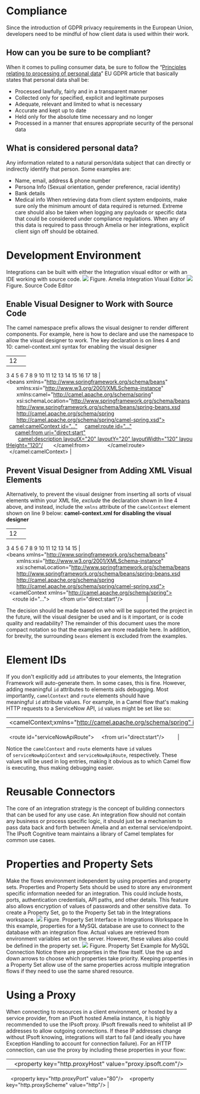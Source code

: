 # Compliance
Since the introduction of GDPR privacy requirements in the European Union, developers need to be mindful of how client data is used within their work.
## How can you be sure to be compliant?
When it comes to pulling consumer data, be sure to follow the “[Principles relating to processing of personal data](http://www.privacy-regulation.eu/en/5.htm)” EU GDPR article that basically states that personal data shall be:
-   Processed lawfully, fairly and in a transparent manner
-   Collected only for specified, explicit and legitimate purposes
-   Adequate, relevant and limited to what is necessary
-   Accurate and kept up to date
-   Held only for the absolute time necessary and no longer
-   Processed in a manner that ensures appropriate security of the personal data
## What is considered personal data?
Any information related to a natural person/data subject that can directly or indirectly identify that person. Some examples are:
-   Name, email, address & phone number
-   Persona Info (Sexual orientation, gender preference, racial identity)
-   Bank details
-   Medical info
When retrieving data from client system endpoints, make sure only the minimum amount of data required is returned. Extreme care should also be taken when logging any payloads or specific data that could be considered under compliance regulations. When any of this data is required to pass through Amelia or her integrations, explicit client sign off should be obtained.
# Development Environment
Integrations can be built with either the Integration visual editor or with an IDE working with source code.
![](attachments/11945252/11945253.png)
Figure. Amelia Integration Visual Editor
![](attachments/11945252/11945254.png)
Figure. Source Code Editor
## Enable Visual Designer to Work with Source Code
The camel namespace prefix allows the visual designer to render different components. For example, here is how to declare and use the namespace to allow the visual designer to work. The key declaration is on lines 4 and 10: camel-context.xml syntax for enabling the visual designer

|  |  |
| ----|----|
| 12
3
4
5
6
7
8
9
10
11
12
13
14
15
16
17
18 | <?xml;version="1.0" encoding="UTF-8"?>
<beans xmlns="http://www.springframework.org/schema/beans"
       xmlns:xsi="http://www.w3.org/2001/XMLSchema-instance"
       xmlns:camel="http://camel.apache.org/schema/spring"
       xsi:schemaLocation="http://www.springframework.org/schema/beans
       http://www.springframework.org/schema/beans/spring-beans.xsd
       http://camel.apache.org/schema/spring
       http://camel.apache.org/schema/spring/camel-spring.xsd">
  <camel:camelContext id="...">
    <camel:route id="...">
      <camel:from uri="direct:start">
        <camel:description layoutX="20" layoutY="20" layoutWidth="120" layoutHeight="120"/>
      </camel:from>
      <!-- ... -->
    </camel:route>
  </camel:camelContext>
</beans> |

## Prevent Visual Designer from Adding XML Visual Elements
Alternatively, to prevent the visual designer from inserting all sorts of visual elements within your XML file, *exclude* the declaration shown in line 4 above, and instead, include the `xmlns` attribute of the `camelContext` element shown on line 9 below:
**camel-context.xml for disabling the visual designer**

|  |  |
| ----|----|
| 12
3
4
5
6
7
8
9
10
11
12
13
14
15 | <?xml;version="1.0" encoding="UTF-8"?>
<beans xmlns="http://www.springframework.org/schema/beans"
       xmlns:xsi="http://www.w3.org/2001/XMLSchema-instance"
       xsi:schemaLocation="http://www.springframework.org/schema/beans
       http://www.springframework.org/schema/beans/spring-beans.xsd
       http://camel.apache.org/schema/spring
       http://camel.apache.org/schema/spring/camel-spring.xsd">
  <camelContext xmlns="http://camel.apache.org/schema/spring">
    <route id="...">
      <from uri="direct:start"/>
      <!-- ... -->
    </route>
  </camelContext>
</beans> |

The decision should be made based on who will be supported the project in the future, will the visual designer be used and is it important, or is code quality and readability?
The remainder of this document uses the more compact notation so that the examples are more readable here. In addition, for brevity, the surrounding `beans` element is excluded from the examples.
# Element IDs
If you don't explicitly add `id` attributes to your elements, the Integration Framework will auto-generate them. In some cases, this is fine. However, adding meaningful `id` attributes to elements aids debugging. Most importantly, `camelContext` and `route` elements should have meaningful `id` attribute values.
For example, in a Camel flow that's making HTTP requests to a ServiceNow API, `id` values might be set like so:

|  |
| ----|
| <camelContext;xmlns="http://camel.apache.org/schema/spring" id="serviceNowApiContext">
  <route id="serviceNowApiRoute">
    <from uri="direct:start"/>
    <!-- ... -->
  </route>
</camelContext> |

Notice the `camelContext` and `route` elements have `id` values of `serviceNowApiContext` and `serviceNowApiRoute`, respectively. These values will be used in log entries, making it obvious as to which Camel flow is executing, thus making debugging easier.
# Reusable Connectors
The core of an integration strategy is the concept of building connectors that can be used for any use case. An integration flow should not contain any business or process specific logic, it should just be a mechanism to pass data back and forth between Amelia and an external service/endpoint. The IPsoft Cognitive team maintains a library of Camel templates for common use cases.
# Properties and Property Sets
Make the flows environment independent by using properties and property sets. Properties and Property Sets should be used to store any environment specific information needed for an integration. This could include hosts, ports, authentication credentials, API paths, and other details. This feature also allows encryption of values of passwords and other sensitive data. 
To create a Property Set, go to the Property Set tab in the Integrations workspace.
![](attachments/11945252/11945255.png)
Figure. Property Set Interface in Integrations Workspace
In this example, properties for a MySQL database are use to connect to the database with an integration flow. Actual values are retrieved from environment variables set on the server. However, these values also could be defined in the property set.
![](attachments/11945252/11945256.png)
Figure. Property Set Example for MySQL Connection
Notice there are properties in the flow itself. Use the up and down arrows to choose which properties take priority. Keeping properties in a Property Set allow use of the same properties across multiple integration flows if they need to use the same shared resource.
# Using a Proxy
When connecting to resources in a client environment, or hosted by a service provider, from an IPsoft hosted Amelia instance, it is highly recommended to use the IPsoft proxy. IPsoft firewalls need to whitelist all IP addresses to allow outgoing connections. If these IP addresses change without IPsoft knowing, integrations will start to fail (and ideally you have Exception Handling to account for connection failure). For an HTTP connection, can use the proxy by including these properties in your flow:

|  |
| ----|
| <properties>   <property key="http.proxyHost" value="proxy.ipsoft.com"/>
   <property key="http.proxyPort" value="80"/>
   <property key="http.proxyScheme" value="http"/>
</properties> |

